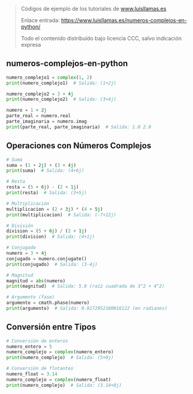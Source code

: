 > Códigos de ejemplo de los tutoriales de www.luisllamas.es
>
> Enlace entrada: https://www.luisllamas.es/numeros-complejos-en-python/
>
> Todo el contenido distribuido bajo licencia CCC, salvo indicación expresa

## numeros-complejos-en-python
```python
numero_complejo1 = complex(1, 2)
print(numero_complejo1)  # Salida: (1+2j)

numero_complejo2 = 3 + 4j
print(numero_complejo2)  # Salida: (3+4j)
```

```python
numero = 1 + 2j
parte_real = numero.real
parte_imaginaria = numero.imag
print(parte_real, parte_imaginaria)  # Salida: 1.0 2.0
```


## Operaciones con Números Complejos
```python
# Suma
suma = (1 + 2j) + (3 + 4j)
print(suma)  # Salida: (4+6j)

# Resta
resta = (5 + 6j) - (2 + 1j)
print(resta)  # Salida: (3+5j)

# Multiplicación
multiplicacion = (2 + 3j) * (4 + 5j)
print(multiplicacion)  # Salida: (-7+22j)

# División
division = (5 + 6j) / (2 + 1j)
print(division)  # Salida: (4+1j)
```

```python
# Conjugado
numero = 3 + 4j
conjugado = numero.conjugate()
print(conjugado)  # Salida: (3-4j)

# Magnitud
magnitud = abs(numero)
print(magnitud)  # Salida: 5.0 (raíz cuadrada de 3^2 + 4^2)

# Argumento (fase)
argumento = cmath.phase(numero)
print(argumento)  # Salida: 0.9272952180016122 (en radianes)
```


## Conversión entre Tipos
```python
# Conversión de enteros
numero_entero = 5
numero_complejo = complex(numero_entero)
print(numero_complejo)  # Salida: (5+0j)

# Conversión de flotantes
numero_float = 3.14
numero_complejo = complex(numero_float)
print(numero_complejo)  # Salida: (3.14+0j)
```


